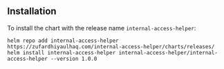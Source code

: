 ## Installation

To install the chart with the release name `internal-access-helper`:

```console
helm repo add internal-access-helper https://zufardhiyaulhaq.com/internal-access-helper/charts/releases/
helm install internal-access-helper internal-access-helper/internal-access-helper --version 1.0.0
```
